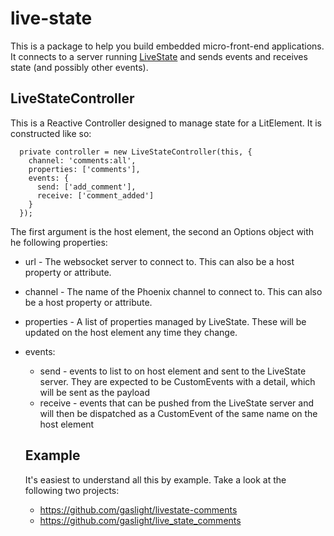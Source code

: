 # live-state

This is a package to help you build embedded micro-front-end applications. It connects to
a server running [LiveState](https://github.com/gaslight/live_state) and sends events and receives state (and possibly other events).

## LiveStateController

This is a Reactive Controller designed to manage state for a LitElement. It is constructed like so:

```
  private controller = new LiveStateController(this, {
    channel: 'comments:all',
    properties: ['comments'],
    events: {
      send: ['add_comment'],
      receive: ['comment_added']
    }
  });
```

The first argument is the host element, the second an Options object with he following properties:

* url - The websocket server to connect to. This can also be a host property or attribute.
* channel - The name of the Phoenix channel to connect to. This can also be a host property or attribute.
* properties - A list of properties managed by LiveState. These will be updated on the host element any time they change.
* events:
  * send - events to list to on host element and sent to the LiveState server. They are expected to be CustomEvents with a detail, which will be sent as the payload
  * receive - events that can be pushed from the LiveState server and will then be dispatched as a CustomEvent of the same name on the host element

  ## Example

  It's easiest to understand all this by example. Take a look at the following two projects:

  * https://github.com/gaslight/livestate-comments
  * https://github.com/gaslight/live_state_comments
